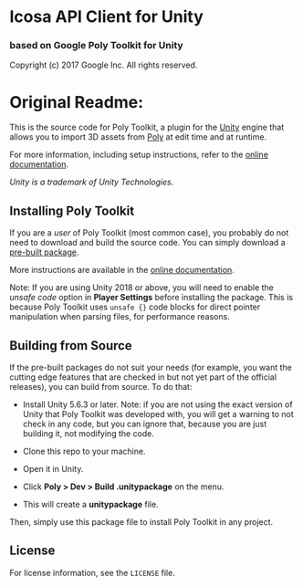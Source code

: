 
# Icosa API Client for Unity
### based on Google Poly Toolkit for Unity

Copyright (c) 2017 Google Inc. All rights reserved.

# Original Readme:

This is the source code for Poly Toolkit, a plugin for the
[Unity](http://unity3d.com) engine that allows you to
import 3D assets from [Poly](https://poly.google.com) at
edit time and at runtime.

For more information, including setup instructions, refer to the [online
documentation](https://developers.google.com/poly/develop/unity).

_Unity is a trademark of Unity Technologies._

## Installing Poly Toolkit

If you are a _user_ of Poly Toolkit (most common case), you probably do not
need to download and build the source code. You can simply download a
[pre-built package](https://github.com/googlevr/poly-toolkit-unity/releases).

More instructions are available in the [online
documentation](https://developers.google.com/poly/develop/unity).

Note: If you are using Unity 2018 or above, you will need to enable the
_unsafe code_ option in **Player Settings** before installing the package.
This is because Poly Toolkit uses `unsafe {}` code blocks for direct
pointer manipulation when parsing files, for performance reasons.

## Building from Source

If the pre-built packages do not suit your needs (for example, you want the
cutting edge features that are checked in but not yet part of the official
releases), you can build from source. To do that:

* Install Unity 5.6.3 or later. Note: if you are not using the exact version of
  Unity that Poly Toolkit was developed with, you will get a warning to
  not check in any code, but you can ignore that, because you are just
  building it, not modifying the code.

* Clone this repo to your machine.

* Open it in Unity.

* Click **Poly > Dev > Build .unitypackage** on the menu.

* This will create a **unitypackage** file.

Then, simply use this package file to install Poly Toolkit in any project.

## License

For license information, see the `LICENSE` file.

